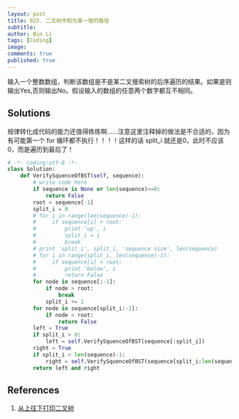 ```yaml
---
layout: post
title: 025. 二叉树中和为某一值的路径
subtitle:
author: Bin Li
tags: [Coding]
image: 
comments: true
published: true
---
```


输入一个整数数组，判断该数组是不是某二叉搜索树的后序遍历的结果。如果是则输出Yes,否则输出No。假设输入的数组的任意两个数字都互不相同。

## Solutions

规律转化成代码的能力还值得练练啊……注意这里注释掉的做法是不合适的，因为有可能第一个 for 循环都不执行！！！！这样的话 split_i 就还是0，此时不应该0，而是遍历到最后了！

```python
# -*- coding:utf-8 -*-
class Solution:
    def VerifySquenceOfBST(self, sequence):
        # write code here
        if sequence is None or len(sequence)<=0:
            return False
        root = sequence[-1]
        split_i = 0
        # for i in range(len(sequence)-1):
        #     if sequence[i] > root:
        #         print 'up', i
        #         split_i = i
        #         break
        # print 'split_i', split_i, 'sequence size', len(sequence)
        # for i in range(split_i, len(sequence)-1):
        #     if sequence[i] < root:
        #         print 'below', i
        #         return False
        for node in sequence[:-1]:
            if node > root:
                break
            split_i += 1
        for node in sequence[split_i:-1]:
            if node < root:
                return False
        left = True
        if split_i > 0:
            left = self.VerifySquenceOfBST(sequence[:split_i])
        right = True
        if split_i < len(sequence)-1:
            right = self.VerifySquenceOfBST(sequence[split_i:len(sequence)-1])
        return left and right
```

## References

1. [从上往下打印二叉树](https://www.nowcoder.com/practice/7fe2212963db4790b57431d9ed259701?tpId=13&tqId=11175&rp=1&ru=%2Fta%2Fcoding-interviews&qru=%2Fta%2Fcoding-interviews%2Fquestion-ranking&tPage=2)